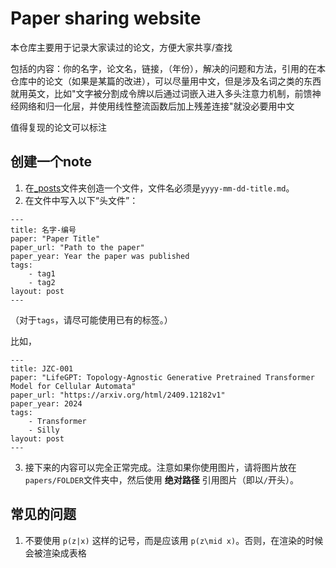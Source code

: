 # Paper sharing website

本仓库主要用于记录大家读过的论文，方便大家共享/查找

包括的内容：你的名字，论文名，链接，（年份），解决的问题和方法，引用的在本仓库中的论文（如果是某篇的改进），可以尽量用中文，但是涉及名词之类的东西就用英文，比如"文字被分割成令牌以后通过词嵌入进入多头注意力机制，前馈神经网络和归一化层，并使用线性整流函数后加上残差连接"就没必要用中文

值得复现的论文可以标注

## 创建一个note

1. 在[_posts](./_posts/)文件夹创造一个文件，文件名必须是`yyyy-mm-dd-title.md`。
2. 在文件中写入以下“头文件”：

```
---
title: 名字-编号
paper: "Paper Title"
paper_url: "Path to the paper" 
paper_year: Year the paper was published
tags: 
    - tag1
    - tag2
layout: post
---
```

（对于`tags`，请尽可能使用已有的标签。）

比如，

```
---
title: JZC-001
paper: "LifeGPT: Topology-Agnostic Generative Pretrained Transformer Model for Cellular Automata"
paper_url: "https://arxiv.org/html/2409.12182v1" 
paper_year: 2024
tags: 
    - Transformer
    - Silly
layout: post
---
```

3. 接下来的内容可以完全正常完成。注意如果你使用图片，请将图片放在`papers/FOLDER`文件夹中，然后使用 **绝对路径** 引用图片（即以`/`开头）。

## 常见的问题

1. 不要使用 `p(z|x)` 这样的记号，而是应该用 `p(z\mid x)`。否则，在渲染的时候会被渲染成表格